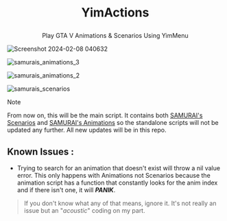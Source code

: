 # <p align="center"> YimActions </p>
<p align="center"> Play GTA V Animations &amp; Scenarios Using YimMenu </p>

![Screenshot 2024-02-08 040632](https://github.com/xesdoog/YimActions/assets/66764345/9bdde22d-0efa-4d6c-8385-6c0be1d79a99)

 ![samurais_animations_3](https://github.com/YimMenu-Lua/YimActions/assets/66764345/6e6e8b8f-f759-45b0-8d23-56f5e6420398)

![samurais_animations_2](https://github.com/xesdoog/YimActions/assets/66764345/74d8cde9-c681-443e-8fb9-94ba86a054b6)

![samurais_scenarios](https://github.com/xesdoog/YimActions/assets/66764345/cd9ce359-3fd7-4092-96b8-d51c3e20e7e6)

> [!NOTE]
> From now on, this will be the main script. It contains both [SAMURAI's Scenarios](https://github.com/YimMenu-Lua/SAMURAI-Scenarios) and [SAMURAI's Animations](https://github.com/YimMenu-Lua/SAMURAI-Animations) so the standalone scripts will not be updated any further. All new updates will be in this repo.

## Known Issues :

- Trying to search for an animation that doesn't exist will throw a nil value error. This only happens with Animations not Scenarios because the animation script has a function that constantly looks for the anim index and if there isn't one, it will _**PANIK**_. 
> If you don't know what any of that means, ignore it. It's not really an issue but an "_acoustic_" coding on my part.
